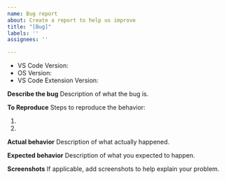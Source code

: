 ```yaml
---
name: Bug report
about: Create a report to help us improve
title: "[Bug]"
labels: ''
assignees: ''

---
```


- VS Code Version:
- OS Version:
- VS Code Extension Version:

**Describe the bug**
Description of what the bug is.

**To Reproduce**
Steps to reproduce the behavior:

1.
2.

**Actual behavior**
Description of what actually happened.

**Expected behavior**
Description of what you expected to happen.

**Screenshots**
If applicable, add screenshots to help explain your problem.
